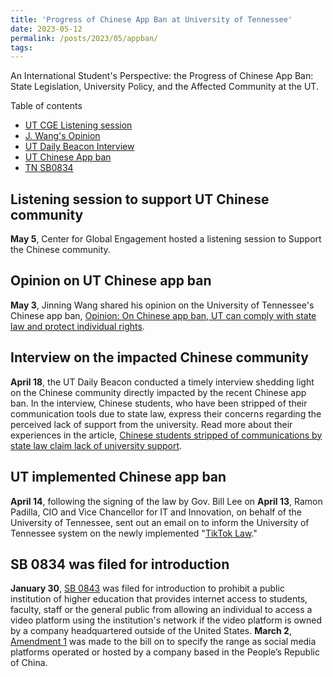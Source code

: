 ```yaml
---
title: 'Progress of Chinese App Ban at University of Tennessee'
date: 2023-05-12
permalink: /posts/2023/05/appban/
tags:
---
```


An International Student's Perspective: the Progress of Chinese App Ban: State Legislation, University Policy, and the Affected Community at the UT.

Table of contents
* [UT CGE Listening session](#listening-session-to-support-ut-chinese-community)
* [J. Wang's Opinion](#opinion-on-ut-chinese-app-ban)
* [UT Daily Beacon Interview](#interview-on-the-impacted-chinese-community)
* [UT Chinese App ban](#ut-implemented-chinese-app-ban)
* [TN SB0834](#sb-0834-was-filed-for-introduction)

## Listening session to support UT Chinese community

**May 5**, Center for Global Engagement hosted a listening session to Support the Chinese community.

## Opinion on UT Chinese app ban

**May 3**, Jinning Wang shared his opinion on the University of Tennessee's Chinese app ban, [Opinion: On Chinese app ban, UT can comply with state law and protect individual rights](/posts/2023/04/tiktokban/).

## Interview on the impacted Chinese community

**April 18**, the UT Daily Beacon conducted a timely interview shedding light on the Chinese community directly impacted by the recent Chinese app ban. In the interview, Chinese students, who have been stripped of their communication tools due to state law, express their concerns regarding the perceived lack of support from the university.
Read more about their experiences in the article, [Chinese students stripped of communications by state law claim lack of university support](https://www.utdailybeacon.com/campus_news/administration/chinese-students-stripped-of-communications-by-state-law-claim-lack-of-university-support/article_b8d11e74-de3d-11ed-9edc-aba1b50f24ff.html).

## UT implemented Chinese app ban

**April 14**, following the signing of the law by Gov. Bill Lee on **April 13**, Ramon Padilla, CIO and Vice Chancellor for IT and Innovation, on behalf of the University of Tennessee, sent out an email on  to inform the University of Tennessee system on the newly implemented "[TikTok Law](https://techsolutions.tennessee.edu/tik-tok-law/)."

## SB 0834 was filed for introduction

**January 30**, [SB 0843](https://wapp.capitol.tn.gov/apps/BillInfo/Default.aspx?BillNumber=SB0834) was filed for introduction to prohibit a public institution of higher education that provides internet access to students, faculty, staff or the general public from allowing an individual to access a video platform using the institution's network if the video platform is owned by a company headquartered outside of the United States.
**March 2**, [Amendment 1](https://wapp.capitol.tn.gov/apps/BillInfo/Default.aspx?BillNumber=SB0834) was made to the bill on  to specify the range as social media platforms operated or hosted by a company based in the People’s Republic of China.

